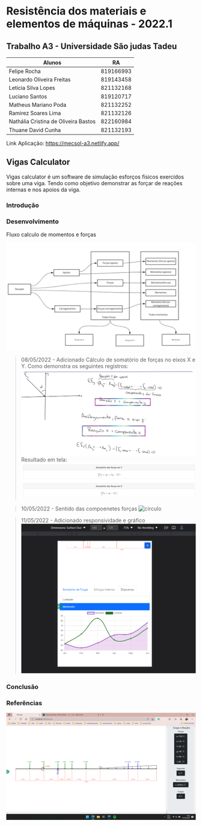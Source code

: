 # Resistência dos materiais e elementos de máquinas - 2022.1

## Trabalho A3 - Universidade São judas Tadeu

| Alunos                               | RA        |
| ------------------------------------ | --------- |
| Felipe Rocha                         | 819166993 |
| Leonardo Oliveira Freitas            | 819143458 |
| Leticia Silva Lopes                  | 821132168 |
| Luciano Santos                       | 819120717 |
| Matheus Mariano Poda                 | 821132252 |
| Ramirez Soares Lima                  | 821132126 |
| Nathália Cristina de Oliveira Bastos | 822160984 |
| Thuane David Cunha                   | 821132193 |


Link Aplicação: https://mecsol-a3.netlify.app/

## Vigas Calculator

Vigas calculator é um software de simulação esforços físicos exercídos sobre uma viga. Tendo como objetivo
demonstrar as forçar de reações internas e nos apoios da viga.

### Introdução

### Desenvolvimento

Fluxo calculo de momentos e forças

![teste](./file/fluxo-calculo.jpg)

> 08/05/2022 - Adicionado Cálculo de somatório de forças no eixos X e Y.
> Como demonstra os seguintes registros:
> ![calculo-em-maos](./file/calculo-somatorio-de-forcas.png)
> Resultado em tela:
> ![calculo-em-maos](./file/calculo-somatorio-de-forcas-resultado.png)

> 10/05/2022 - Sentido das compoenetes forças
> ![circulo](./file/sentido-forças.png)

> 11/05/2022 - Adicionado responsividade e gráfico
> ![responsividade](./file/desing-responsivo.png)

### Conclusão

### Referências

![demonstracao](./file/vigas-calculator.png)
